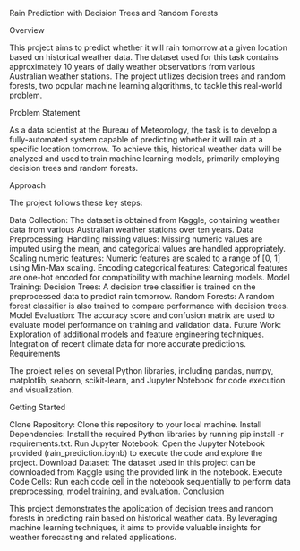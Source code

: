 Rain Prediction with Decision Trees and Random Forests

Overview

This project aims to predict whether it will rain tomorrow at a given location based on historical weather data. The dataset used for this task contains approximately 10 years of daily weather observations from various Australian weather stations. The project utilizes decision trees and random forests, two popular machine learning algorithms, to tackle this real-world problem.

Problem Statement

As a data scientist at the Bureau of Meteorology, the task is to develop a fully-automated system capable of predicting whether it will rain at a specific location tomorrow. To achieve this, historical weather data will be analyzed and used to train machine learning models, primarily employing decision trees and random forests.

Approach

The project follows these key steps:

Data Collection: The dataset is obtained from Kaggle, containing weather data from various Australian weather stations over ten years.
Data Preprocessing:
Handling missing values: Missing numeric values are imputed using the mean, and categorical values are handled appropriately.
Scaling numeric features: Numeric features are scaled to a range of [0, 1] using Min-Max scaling.
Encoding categorical features: Categorical features are one-hot encoded for compatibility with machine learning models.
Model Training:
Decision Trees: A decision tree classifier is trained on the preprocessed data to predict rain tomorrow.
Random Forests: A random forest classifier is also trained to compare performance with decision trees.
Model Evaluation:
The accuracy score and confusion matrix are used to evaluate model performance on training and validation data.
Future Work:
Exploration of additional models and feature engineering techniques.
Integration of recent climate data for more accurate predictions.
Requirements

The project relies on several Python libraries, including pandas, numpy, matplotlib, seaborn, scikit-learn, and Jupyter Notebook for code execution and visualization.

Getting Started

Clone Repository: Clone this repository to your local machine.
Install Dependencies: Install the required Python libraries by running pip install -r requirements.txt.
Run Jupyter Notebook: Open the Jupyter Notebook provided (rain_prediction.ipynb) to execute the code and explore the project.
Download Dataset: The dataset used in this project can be downloaded from Kaggle using the provided link in the notebook.
Execute Code Cells: Run each code cell in the notebook sequentially to perform data preprocessing, model training, and evaluation.
Conclusion

This project demonstrates the application of decision trees and random forests in predicting rain based on historical weather data. By leveraging machine learning techniques, it aims to provide valuable insights for weather forecasting and related applications.
